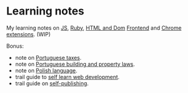 # Learning notes

My learning notes on [JS](on-native%20methods%2C%20tricks%20%26%20quirks.js), [Ruby](on-native%20methods%2C%20tricks%20%26%20quirks.rb), [HTML and Dom](on-js%20dom%20%26%20html%20css.html) [Frontend](on-js%20frontend%20frameworks.js) and [Chrome extensions](on-chrome%20extensions.js). (WIP)

Bonus:

- note on [Portuguese taxes](on-portuguese%20tax%20system.md).
- note on [Portuguese building and property laws](on-portuguese%20building%20%26%20property%20laws.md).
- note on [Polish language](on-polish%20language.yaml).
- trail guide to [self learn web development](trail%20guide-web%20development.md).
- trail guide on [self-publishing](trail%20guide-self%20publishing.md).